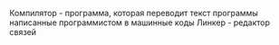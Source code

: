 Компилятор - программа, которая переводит текст программы написанные программистом в машинные коды
Линкер - редактор связей
